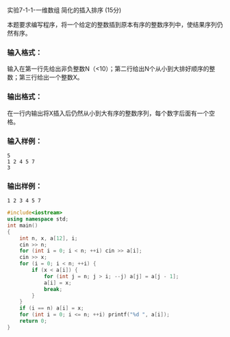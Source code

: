 实验7-1-1-一维数组 简化的插入排序 (15分)

本题要求编写程序，将一个给定的整数插到原本有序的整数序列中，使结果序列仍然有序。

### 输入格式：

输入在第一行先给出非负整数N（<10）；第二行给出N个从小到大排好顺序的整数；第三行给出一个整数X。

### 输出格式：

在一行内输出将X插入后仍然从小到大有序的整数序列，每个数字后面有一个空格。

### 输入样例：

```in
5
1 2 4 5 7
3
```

### 输出样例：

```out
1 2 3 4 5 7 
```



```c++
#include<iostream>
using namespace std;
int main()
{
	int n, x, a[12], i;
	cin >> n;
	for (int i = 0; i < n; ++i) cin >> a[i];
	cin >> x;
	for (i = 0; i < n; ++i) {
		if (x < a[i]) {
			for (int j = n; j > i; --j)	a[j] = a[j - 1];
			a[i] = x;
			break;
		}
	}
	if (i == n) a[i] = x;
	for (int i = 0; i <= n; ++i) printf("%d ", a[i]);
	return 0;
}
```

